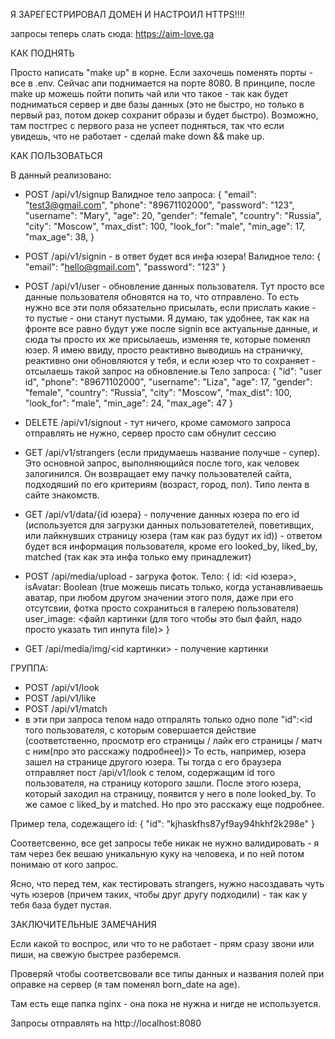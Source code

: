 Я ЗАРЕГЕСТРИРОВАЛ ДОМЕН И НАСТРОИЛ HTTPS!!!!

запросы теперь слать сюда: https://aim-love.ga

КАК ПОДНЯТЬ

Просто написать "make up" в корне. Если захочешь поменять порты - все в .env. Сейчас апи поднимается на порте 8080. В принципе, после make up можешь пойти попить чай или что такое - так как будет подниматься сервер и две базы данных (это не быстро, но только в первый раз, потом докер сохранит образы и будет быстро). Возможно, там постгрес с первого раза не успеет подняться, так что если увидешь, что не работает - сделай make down && make up.


КАК ПОЛЬЗОВАТЬСЯ

В данный реализовано:

- POST /api/v1/signup
Валидное тело запроса:
{
	"email": "test3@gmail.com",
	"phone": "89671102000",
	"password": "123",
	"username": "Mary",
	"age": 20,
	"gender": "female",
	"country": "Russia",
	"city": "Moscow",
	"max_dist": 100,
	"look_for": "male",
	"min_age": 17,
	"max_age": 38,
}

- POST /api/v1/signin - в ответ будет вся инфа юзера!
Валидное тело:
{
	"email": "hello@gmail.com",
	"password": "123"
}
- POST /api/v1/user - обновление данных пользователя. Тут просто все данные пользователя обновятся на то, что отправлено. То есть нужно все эти поля обязательно присылать, если прислать какие - то пустые - они станут пустыми. Я думаю, так удобнее, так как на фронте все равно будут уже после signin все актуальные данные, и сюда ты просто их же присылаешь, изменяя те, которые поменял юзер. Я имею ввиду, просто реактивно выводишь на страничку, реактивно они обновляются у тебя, и если юзер что то сохраняет - отсылаешь такой запрос на обновление.ы 
Тело запроса:
{
	"id": "user id",
	"phone": "89671102000",
	"username": "Liza",
	"age": 17,
	"gender": "female",
	"country": "Russia",
	"city": "Moscow",
	"max_dist": 100,
	"look_for": "male",
	"min_age": 24,
	"max_age": 47
}

- DELETE /api/v1/signout - тут ничего, кроме самомого запроса отправлять не нужно, сервер просто сам обнулит сессию

- GET /api/v1/strangers (если придумаешь название получше - супер). Это основной запрос, выполняющийся после того, как человек залогинился. Он возвращает ему пачку пользователей сайта, подходяший по его критериям (возраст, город, пол). Типо лента в сайте знакомств.

- GET /api/v1/data/{id юзера} - получение данных юзера по его id (используется для загрузки данных пользоватетелей, поветивщих, или лайкнувших страницу юзера (там как раз будут их id)) - ответом будет вся информация пользователя, кроме его looked_by, liked_by, matched (так как эта инфа только ему принадлежит)

- POST /api/media/upload - загрука фоток. Тело:
{
    id: <id юзера>,
    isAvatar: Boolean (true можешь писать только, когда устанавливаешь аватар, при любом другом значении этого поля, даже при его отсутсвии, фотка просто сохраниться в галерею пользователя)
    user_image: <файл картинки (для того чтобы это был файл, надо просто указать тип инпута file)>
}

- GET /api/media/img/<id картинки> - получение картинки


ГРУППА:

- POST /api/v1/look
- POST /api/v1/like
- POST /api/v1/match
- в эти при запроса телом надо отпралять только одно поле "id":<id того пользователя, с которым совершается действие (соответственно, просмотр его страницы / лайк его страницы / матч с ним(про это расскажу подробнее))>
То есть, например, юзера зашел на странице другого юзера. Ты тогда с его браузера отправляет пост /api/v1/look с телом, содержащим id того пользователя, на страницу которого зашли. После этого юзера, который заходил на страницу, появится у него в поле looked_by.
То же самое с liked_by и matched. Но про это расскажу еще подробнее.

Пример тела, содежащего id:
{
	"id": "kjhaskfhs87yf9ay94hkhf2k298e"
}




Соответсвенно, все get запросы тебе никак не нужно валидировать - я там через бек вешаю уникальную куку на человека, и по ней потом понимаю от кого запрос.

Ясно, что перед тем, как тестировать strangers, нужно насоздавать чуть чуть юзеров (причем таких, чтобы друг другу подходили) - так как у тебя база будет пустая.

ЗАКЛЮЧИТЕЛЬНЫЕ ЗАМЕЧАНИЯ

Если какой то воспрос, или что то не работает - прям сразу звони или пиши, на свежую быстрее разберемся.

Проверяй чтобы соответсвовали все типы данных и названия полей при оправке на сервер (я там поменял born_date на age).

Там есть еще папка nginx - она пока не нужна и нигде не используется.

Запросы отправлять на http://localhost:8080

